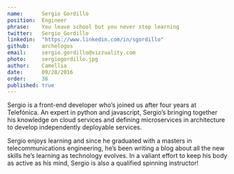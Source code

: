 ```yaml
---
name:      Sergio Gordillo    
position:  Engineer 
phrase:    You leave school but you never stop learning 
twitter:   Sergio_Gordillo 
linkedin:  "https://www.linkedin.com/in/sgordillo" 
github:	   archelogos	
email:     sergio.gordillo@vizzuality.com 
photo:     sergiogordillo.jpg 
author:    Camellia 
date:      09/28/2016 
order:     36 
published: true
---
```

Sergio is a front-end developer who’s joined us after four years at Telefónica. An expert in python and javascript, Sergio’s bringing together his knowledge on cloud services and defining microservices in architecture to develop independently deployable services. 

Sergio enjoys learning and since he graduated with a masters in telecommunications engineering, he’s been writing a blog about all the new skills he’s learning as technology evolves. In a valiant effort to keep his body as active as his mind, Sergio is also a qualified spinning instructor!